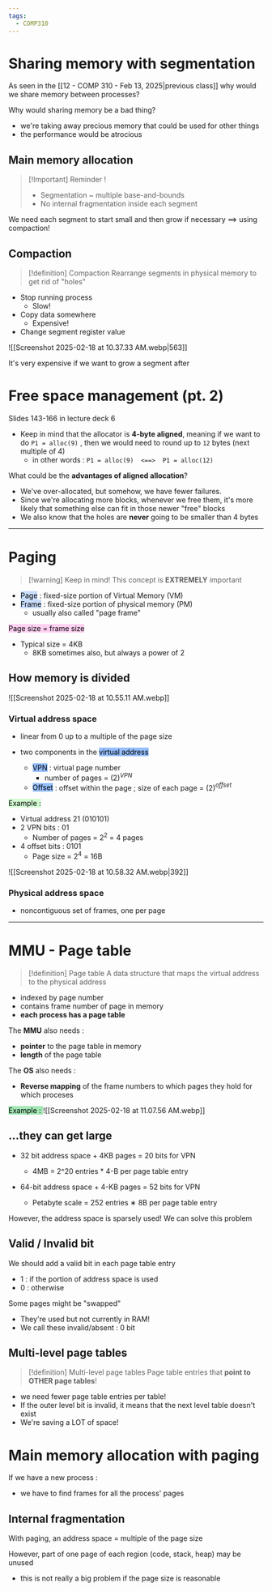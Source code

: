 ```yaml
---
tags:
  - COMP310
---
```


# Sharing memory with segmentation
As seen in the [[12 - COMP 310 - Feb 13, 2025|previous class]] why would we share memory between processes?

Why would sharing memory be a bad thing?
- we're taking away precious memory that could be used for other things
- the performance would be atrocious

## Main memory allocation

> [!Important] Reminder !
> - Segmentation ~ multiple base-and-bounds
> - No internal fragmentation inside each segment
>

We need each segment to start small and then grow if necessary ==> using compaction!

## Compaction

> [!definition] Compaction
> Rearrange segments in physical memory to get rid of "holes"

- Stop running process
	- Slow!
- Copy data somewhere
	- Expensive!
- Change segment register value

![[Screenshot 2025-02-18 at 10.37.33 AM.webp|563]]

It's very expensive if we want to grow a segment after 


# Free space management (pt. 2)
Slides 143-166 in lecture deck 6

- Keep in mind that the allocator is **4-byte aligned**, meaning if we want to do `P1 = alloc(9)` , then we would need to round up to `12` bytes (next multiple of 4)
	- in other words : `P1 = alloc(9)  <==>  P1 = alloc(12)`

What could be the **advantages of aligned allocation**?
- We've over-allocated, but somehow, we have fewer failures. 
- Since we're allocating more blocks, whenever we free them, it's more likely that something else can fit in those newer "free" blocks
- We also know that the holes are **never** going to be smaller than 4 bytes

---

# Paging

> [!warning] Keep in mind!
> This concept is **EXTREMELY** important


- <mark style="background: #ADCCFFA6;">Page</mark> : fixed-size portion of Virtual Memory (VM)
- <mark style="background: #ADCCFFA6;">Frame</mark> : fixed-size portion of physical memory (PM)
	- usually also called "page frame"

<mark style="background: #FFB8EBA6;">Page size = frame size</mark>
- Typical size = 4KB
	- 8KB sometimes also, but always a power of 2

## How memory is divided 

![[Screenshot 2025-02-18 at 10.55.11 AM.webp]]

### Virtual address space
- linear from 0 up to a multiple of the page size

- two components in the <mark style="background: #5698FF9E;">virtual address</mark>
	- <mark style="background: #5698FF9E;">VPN</mark> : virtual page number
		- number of pages = (2)$^{VPN}$
	- <mark style="background: #5698FF9E;">Offset</mark> : offset within the page ; size of each page = (2)$^{offset}$

<mark style="background: #BBFABBA6;">Example : </mark>
- Virtual address 21 (010101)
- 2 VPN bits : 01
	- Number of pages = $2^2$ = 4 pages
- 4 offset bits : 0101
	- Page size = $2^4$ = 16B

![[Screenshot 2025-02-18 at 10.58.32 AM.webp|392]]


### Physical address space
- noncontiguous set of frames, one per page

---

# MMU - Page table

> [!definition] Page table
> A data structure that maps the virtual address to the physical address

- indexed by page number
- contains frame number of page in memory
- **each process has a page table**

The **MMU** also needs :
- **pointer** to the page table in memory
- **length** of the page table

The **OS** also needs :
- **Reverse mapping** of the frame numbers to which pages they hold for which proceses

<mark style="background: #76DD90A8;">Example : </mark>
![[Screenshot 2025-02-18 at 11.07.56 AM.webp]]

## ...they can get large 
- 32 bit address space + 4KB pages = 20 bits for VPN
	- 4MB = 2^20 entries * 4-B per page table entry

- 64-bit address space + 4-KB pages = 52 bits for VPN  
	- Petabyte scale = 252 entries ∗ 8B per page table entry

However, the address space is sparsely used! We can solve this problem

## Valid / Invalid bit

We should add a valid bit in each page table entry
- 1 : if the portion of address space is used 
- 0 : otherwise

Some pages might be "swapped"
- They're used but not currently in RAM!
- We call these invalid/absent : 0 bit


## Multi-level page tables

> [!definition] Multi-level page tables
> Page table entries that **point to OTHER page tables**!

- we need fewer page table entries per table!
- If the outer level bit is invalid, it means that the next level table doesn't exist
- We're saving a LOT of space!

# Main memory allocation with paging

If we have a new process : 
- we have to find frames for all the process' pages

## Internal fragmentation 
With paging, an address space = multiple of the page size

However, part of one page of each region (code, stack, heap) may be unused
- this is not really a big problem if the page size is reasonable